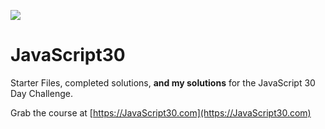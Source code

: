 ![](https://javascript30.com/images/JS3-social-share.png)

# JavaScript30

Starter Files, completed solutions, **and my solutions** for the JavaScript 30 Day Challenge.

Grab the course at [https://JavaScript30.com](https://JavaScript30.com)
